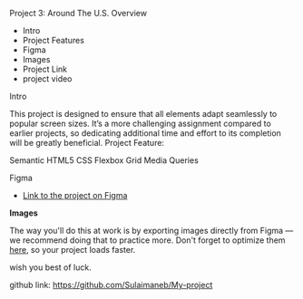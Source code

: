 Project 3: Around The U.S.
Overview

- Intro
- Project Features
- Figma
- Images
- Project Link
- project video

Intro

This project is designed to ensure that all elements adapt seamlessly to popular screen sizes. It’s a more challenging assignment compared to earlier projects, so dedicating additional time and effort to its completion will be greatly beneficial.
Project Feature:

Semantic HTML5
CSS
Flexbox
Grid
Media Queries

Figma

- [Link to the project on Figma](https://www.figma.com/file/ii4xxsJ0ghevUOcssTlHZv/Sprint-3%3A-Around-the-US?node-id=0%3A1)

**Images**

The way you'll do this at work is by exporting images directly from Figma — we recommend doing that to practice more. Don't forget to optimize them [here](https://tinypng.com/), so your project loads faster.

wish you best of luck.

github link: https://github.com/Sulaimaneb/My-project
